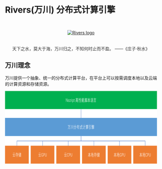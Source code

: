 # Rivers(万川) 分布式计算引擎

<p align="center"><a href="https://github.com/nscript-site/NScript.Rivers" target="_blank" rel="noopener noreferrer"><img width="64" style="padding-top:30px" src="https://github.com/nscript-site/NScript.Rivers/blob/main/rivers-logo.png" alt="Rivers logo"></a></p>

<p align="center" style="color: #333333;padding-top:20px;">天下之水，莫大于海，万川归之，不知何时止而不盈。 ——《庄子·秋水》
</p>


## 万川理念

万川提供一个抽象、统一的分布式计算平台，在平台上可以按需调度本地以及云端的计算资源和存储资源。

![万川引擎概念图](rivers.png)